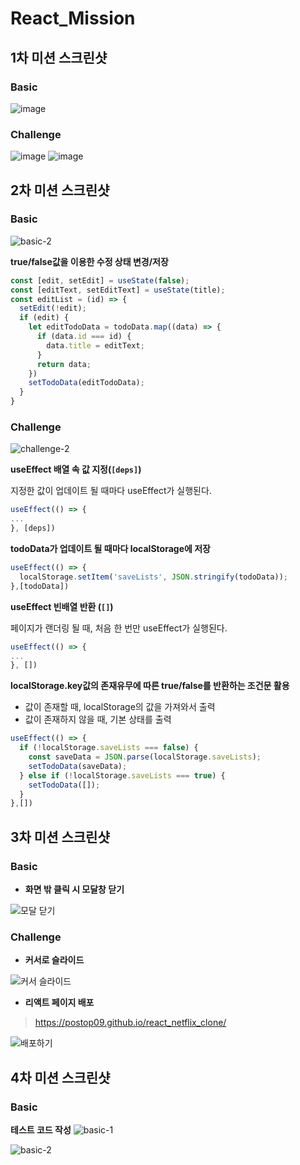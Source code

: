 # React_Mission

## 1차 미션 스크린샷

### Basic
![image](https://user-images.githubusercontent.com/93017923/154948827-0b56a188-e84e-4543-8911-c4c2fb3639c3.png)

### Challenge
![image](https://user-images.githubusercontent.com/93017923/154948960-db1065d3-663b-4f13-b9bf-36a1b1439daa.png)
![image](https://user-images.githubusercontent.com/93017923/154949058-3eed574d-0f66-4515-a5a6-3ebb3764bec7.png)

## 2차 미션 스크린샷

### Basic
![basic-2](https://user-images.githubusercontent.com/93017923/157226033-bcd5ece7-3037-48c6-9d2a-43fb985ab426.gif)

**true/false값을 이용한 수정 상태 변경/저장**

```js
const [edit, setEdit] = useState(false);
const [editText, setEditText] = useState(title);
const editList = (id) => {
  setEdit(!edit);
  if (edit) {
    let editTodoData = todoData.map((data) => {
      if (data.id === id) {
        data.title = editText;
      }
      return data;
    })
    setTodoData(editTodoData);
  }
}
```

### Challenge
![challenge-2](https://user-images.githubusercontent.com/93017923/157226050-28b81f45-6d37-49c7-96fa-6a883e4f0fee.gif)

**useEffect 배열 속 값 지정(`[deps]`)**

지정한 값이 업데이트 될 때마다 useEffect가 실행된다.
```js
useEffect(() => {
...
}, [deps])
```

**todoData가 업데이트 될 때마다 localStorage에 저장**

```js
useEffect(() => {
  localStorage.setItem('saveLists', JSON.stringify(todoData));
},[todoData])
```


**useEffect 빈배열 반환 (`[]`)**

페이지가 랜더링 될 때, 처음 한 번만 useEffect가 실행된다.
```js
useEffect(() => {
...
}, [])
```

**localStorage.key값의 존재유무에 따른 true/false를 반환하는 조건문 활용**
- 값이 존재할 때, localStorage의 값을 가져와서 출력
- 값이 존재하지 않을 때, 기본 상태를 출력

```js
useEffect(() => {
  if (!localStorage.saveLists === false) {
    const saveData = JSON.parse(localStorage.saveLists);
    setTodoData(saveData);
  } else if (!localStorage.saveLists === true) {
    setTodoData([]);
  }
},[])
```

## 3차 미션 스크린샷

### Basic
- **화면 밖 클릭 시 모달창 닫기**

![모달 닫기](https://user-images.githubusercontent.com/93017923/159226584-cc4ee056-5084-4d22-9e10-290d90ac5b15.gif)


### Challenge
- **커서로 슬라이드**

![커서 슬라이드](https://user-images.githubusercontent.com/93017923/159226604-0b591a82-4abb-48ff-8e83-fefc5a1ef305.gif)

- **리액트 페이지 배포**
> https://postop09.github.io/react_netflix_clone/

![배포하기](https://user-images.githubusercontent.com/93017923/159226614-6fdf53cf-2618-4a8b-b47b-e29982e9a292.gif)

## 4차 미션 스크린샷

### Basic
**테스트 코드 작성**
![basic-1](https://user-images.githubusercontent.com/93017923/161440977-2ceb102a-e136-4772-82cc-8fe359aa6312.PNG)

![basic-2](https://user-images.githubusercontent.com/93017923/161440986-3160ba08-22cc-42c6-a262-8ae15c232bad.PNG)
